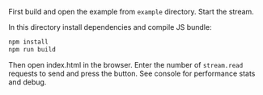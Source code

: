 First build and open the example from `example` directory. Start the stream.

In this directory install dependencies and compile JS bundle:

```bash
npm install
npm run build
```

Then open index.html in the browser.
Enter the number of `stream.read` requests to send and press the button.
See console for performance stats and debug.
